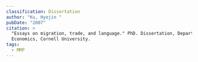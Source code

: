```yaml
---
classification: Dissertation
author: "Ku, Hyejin "
pubDate: "2007"
citation: >
  "Essays on migration, trade, and language." PhD. Dissertation, Department of
  Economics, Cornell University.
tags:
  - MMP
---
```

